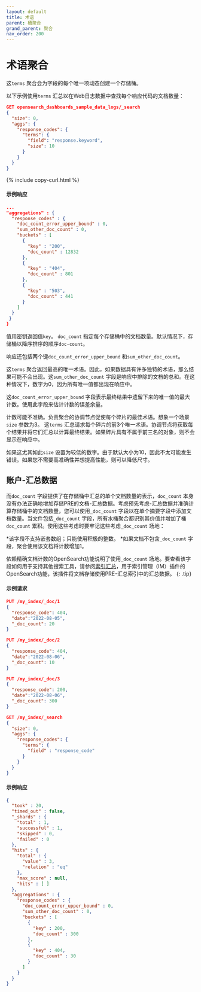 ```yaml
---
layout: default
title: 术语
parent: 桶聚合
grand_parent: 聚合
nav_order: 200
---
```


# 术语聚合

这`terms` 聚合会为字段的每个唯一项动态创建一个存储桶。

以下示例使用`terms` 汇总以在Web日志数据中查找每个响应代码的文档数量：

```json
GET opensearch_dashboards_sample_data_logs/_search
{
  "size": 0,
  "aggs": {
    "response_codes": {
      "terms": {
        "field": "response.keyword",
        "size": 10
      }
    }
  }
}
```
{% include copy-curl.html %}

#### 示例响应

```json
...
"aggregations" : {
  "response_codes" : {
    "doc_count_error_upper_bound" : 0,
    "sum_other_doc_count" : 0,
    "buckets" : [
      {
        "key" : "200",
        "doc_count" : 12832
      },
      {
        "key" : "404",
        "doc_count" : 801
      },
      {
        "key" : "503",
        "doc_count" : 441
      }
    ]
  }
 }
}
```

值用密钥返回值`key`。
`doc_count` 指定每个存储桶中的文档数量。默认情况下，存储桶以降序排序的顺序`doc-count`。

响应还包括两个键`doc_count_error_upper_bound` 和`sum_other_doc_count`。

这`terms` 聚合返回最高的唯一术语。因此，如果数据具有许多独特的术语，那么结果可能不会出现。这`sum_other_doc_count` 字段是响应中排除的文档的总和。在这种情况下，数字为0，因为所有唯一值都出现在响应中。

这`doc_count_error_upper_bound` 字段表示最终结果中遗留下来的唯一值的最大计数。使用此字段来估计计数的误差余量。

计数可能不准确。负责聚合的协调节点促使每个碎片的最佳术语。想象一个场景`size` 参数为3。
这`terms` 汇总请求每个碎片的前3个唯一术语。协调节点将获取每个结果并将它们汇总以计算最终结果。如果碎片具有不属于前三名的对象，则不会显示在响应中。

如果这尤其如此`size` 设置为较低的数字。由于默认大小为10，因此不太可能发生错误。如果您不需要高准确性并想提高性能，则可以降低尺寸。

## 账户-汇总数据

而`doc_count` 字段提供了在存储桶中汇总的单个文档数量的表示，`doc_count` 本身没有办法正确地增加存储PRE的文档-汇总数据。考虑预先考虑-汇总数据并准确计算存储桶中的文档数量，您可以使用`_doc_count` 字段以在单个摘要字段中添加文档数量。当文件包括`_doc_count` 字段，所有水桶聚合都识别其价值并增加了桶`doc_count` 累积。使用这些考虑时要牢记这些考虑`_doc_count` 场地：

*该字段不支持嵌套数组；只能使用积极的整数。
*如果文档不包含`_doc_count` 字段，聚合使用该文档将计数增加1。

依赖精确文档计数的OpenSearch功能说明了使用`_doc_count` 场地。要查看该字段如何用于支持其他搜索工具，请参阅[索引汇总](https://opensearch.org/docs/latest/im-plugin/index-rollups/index/)，用于索引管理（IM）插件的OpenSearch功能，该插件将文档存储使用PRE-汇总索引中的汇总数据。
{: .tip}

#### 示例请求

```json
PUT /my_index/_doc/1
{
  "response_code": 404,
  "date":"2022-08-05",
  "_doc_count": 20
}

PUT /my_index/_doc/2
{
  "response_code": 404,
  "date":"2022-08-06",
  "_doc_count": 10
}

PUT /my_index/_doc/3
{
  "response_code": 200,
  "date":"2022-08-06",
  "_doc_count": 300
}

GET /my_index/_search
{
  "size": 0,
  "aggs": {
    "response_codes": {
      "terms": {
        "field" : "response_code"
      }
    }
  }
}
```

#### 示例响应

```json
{
  "took" : 20,
  "timed_out" : false,
  "_shards" : {
    "total" : 1,
    "successful" : 1,
    "skipped" : 0,
    "failed" : 0
  },
  "hits" : {
    "total" : {
      "value" : 3,
      "relation" : "eq"
    },
    "max_score" : null,
    "hits" : [ ]
  },
  "aggregations" : {
    "response_codes" : {
      "doc_count_error_upper_bound" : 0,
      "sum_other_doc_count" : 0,
      "buckets" : [
        {
          "key" : 200,
          "doc_count" : 300
        },
        {
          "key" : 404,
          "doc_count" : 30
        }
      ]
    }
  }
}
```
